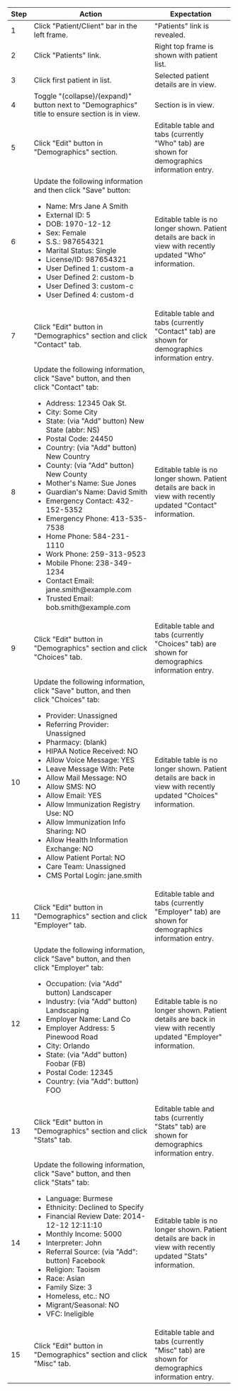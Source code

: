 <table>
  <thead>
    <tr>
      <th align="center">Step</th>
      <th align="center">Action</th>
      <th align="center">Expectation</th>
    </tr>
  </thead>
  <tbody>
    <tr>
      <td>1</td>
      <td>Click &quot;Patient/Client&quot; bar in the left frame.</td>
      <td>&quot;Patients&quot; link is revealed.</td>
    </tr>
    <tr>
      <td>2</td>
      <td>Click &quot;Patients&quot; link.</td>
      <td>Right top frame is shown with patient list.</td>
    </tr>
    <tr>
      <td>3</td>
      <td>Click first patient in list.</td>
      <td>Selected patient details are in view.</td>
    </tr>
    <tr>
      <td>4</td>
      <td>Toggle &quot;(collapse)/(expand)&quot; button next to &quot;Demographics&quot; title to ensure section is in view.</td>
      <td>Section is in view.</td>
    </tr>
    <tr>
      <td>5</td>
      <td>Click &quot;Edit&quot; button in &quot;Demographics&quot; section.</td>
      <td>Editable table and tabs (currently &quot;Who&quot; tab) are shown for demographics information entry.</td>
    </tr>
    <tr>
      <td>6</td>
      <td>
        Update the following information and then click &quot;Save&quot; button:
        <ul>
          <li>Name: Mrs Jane A Smith</li>
          <li>External ID: 5</li>
          <li>DOB: 1970-12-12</li>
          <li>Sex: Female</li>
          <li>S.S.: 987654321</li>
          <li>Marital Status: Single</li>
          <li>License/ID: 987654321</li>
          <li>User Defined 1: custom-a</li>
          <li>User Defined 2: custom-b</li>
          <li>User Defined 3: custom-c</li>
          <li>User Defined 4: custom-d</li>
        </ul>
      </td>
      <td>Editable table is no longer shown. Patient details are back in view with recently updated &quot;Who&quot; information.</td>
    </tr>
    <tr>
      <td>7</td>
      <td>Click &quot;Edit&quot; button in &quot;Demographics&quot; section and click &quot;Contact&quot; tab.</td>
      <td>Editable table and tabs (currently &quot;Contact&quot; tab) are shown for demographics information entry.</td>
    </tr>
    <tr>
      <td>8</td>
      <td>
        Update the following information, click &quot;Save&quot; button, and then click &quot;Contact&quot; tab:
        <ul>
          <li>Address: 12345 Oak St.</li>
          <li>City: Some City</li>
          <li>State: (via &quot;Add&quot; button) New State (abbr: NS)</li>
          <li>Postal Code: 24450</li>
          <li>Country: (via &quot;Add&quot; button) New Country</li>
          <li>County: (via &quot;Add&quot; button) New County</li>
          <li>Mother&#39;s Name: Sue Jones</li>
          <li>Guardian&#39;s Name: David Smith</li>
          <li>Emergency Contact: 432-152-5352</li>
          <li>Emergency Phone: 413-535-7538</li>
          <li>Home Phone: 584-231-1110</li>
          <li>Work Phone: 259-313-9523</li>
          <li>Mobile Phone: 238-349-1234</li>
          <li>Contact Email: jane.smith@example.com</li>
          <li>Trusted Email: bob.smith@example.com</li>
        </ul>
      </td>
      <td>Editable table is no longer shown. Patient details are back in view with recently updated &quot;Contact&quot; information.</td>
    </tr>
    <tr>
      <td>9</td>
      <td>Click &quot;Edit&quot; button in &quot;Demographics&quot; section and click &quot;Choices&quot; tab.</td>
      <td>Editable table and tabs (currently &quot;Choices&quot; tab) are shown for demographics information entry.</td>
    </tr>
    <tr>
      <td>10</td>
      <td>
        Update the following information, click &quot;Save&quot; button, and then click &quot;Choices&quot; tab:
        <ul>
          <li>Provider: Unassigned</li>
          <li>Referring Provider: Unassigned</li>
          <li>Pharmacy: (blank)</li>
          <li>HIPAA Notice Received: NO</li>
          <li>Allow Voice Message: YES</li>
          <li>Leave Message With: Pete</li>
          <li>Allow Mail Message: NO</li>
          <li>Allow SMS: NO</li>
          <li>Allow Email: YES</li>
          <li>Allow Immunization Registry Use: NO</li>
          <li>Allow Immunization Info Sharing: NO</li>
          <li>Allow Health Information Exchange: NO</li>
          <li>Allow Patient Portal: NO</li>
          <li>Care Team: Unassigned</li>
          <li>CMS Portal Login: jane.smith</li>
        </ul>
      </td>
      <td>Editable table is no longer shown. Patient details are back in view with recently updated &quot;Choices&quot; information.</td>
    </tr>
    <tr>
      <td>11</td>
      <td>Click &quot;Edit&quot; button in &quot;Demographics&quot; section and click &quot;Employer&quot; tab.</td>
      <td>Editable table and tabs (currently &quot;Employer&quot; tab) are shown for demographics information entry.</td>
    </tr>
    <tr>
      <td>12</td>
      <td>
        Update the following information, click &quot;Save&quot; button, and then click &quot;Employer&quot; tab:
        <ul>
          <li>Occupation: (via &quot;Add&quot; button) Landscaper</li>
          <li>Industry: (via &quot;Add&quot; button) Landscaping</li>
          <li>Employer Name: Land Co</li>
          <li>Employer Address: 5 Pinewood Road</li>
          <li>City: Orlando</li>
          <li>State: (via &quot;Add&quot; button) Foobar (FB)</li>
          <li>Postal Code: 12345</li>
          <li>Country: (via &quot;Add&quot;: button) FOO</li>
        </ul>
      </td>
      <td>Editable table is no longer shown. Patient details are back in view with recently updated &quot;Employer&quot; information.</td>
    </tr>
    <tr>
      <td>13</td>
      <td>Click &quot;Edit&quot; button in &quot;Demographics&quot; section and click &quot;Stats&quot; tab.</td>
      <td>Editable table and tabs (currently &quot;Stats&quot; tab) are shown for demographics information entry.</td>
    </tr>
    <tr>
      <td>14</td>
      <td>
        Update the following information, click &quot;Save&quot; button, and then click &quot;Stats&quot; tab:
        <ul>
          <li>Language: Burmese</li>
          <li>Ethnicity: Declined to Specify</li>
          <li>Financial Review Date: 2014-12-12 12:11:10</li>
          <li>Monthly Income: 5000</li>
          <li>Interpreter: John</li>
          <li>Referral Source: (via &quot;Add&quot;: button) Facebook</li>
          <li>Religion: Taoism</li>
          <li>Race: Asian</li>
          <li>Family Size: 3</li>
          <li>Homeless, etc.: NO</li>
          <li>Migrant/Seasonal: NO</li>
          <li>VFC: Ineligible</li>
        </ul>
      </td>
      <td>Editable table is no longer shown. Patient details are back in view with recently updated &quot;Stats&quot; information.</td>
    </tr>
    <tr>
      <td>15</td>
      <td>Click &quot;Edit&quot; button in &quot;Demographics&quot; section and click &quot;Misc&quot; tab.</td>
      <td>Editable table and tabs (currently &quot;Misc&quot; tab) are shown for demographics information entry.</td>
    </tr>
  </tbody>
</table>
